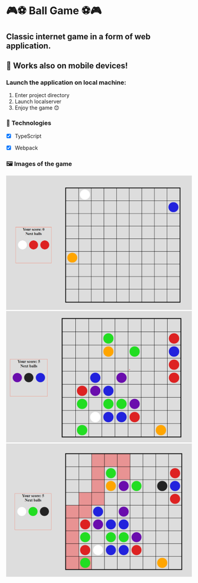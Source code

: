# 🎮⚽ **Ball Game** ⚽🎮
## Classic internet game in a form of **web application**.
## 📱 Works also on mobile devices!


### Launch the application on local machine:  
1. Enter project directory
2. Launch localserver 
3. Enjoy the game 😊


### 🤖 **Technologies**
- [x] TypeScript
- [x] Webpack


### 🖼️ **Images of the game** 
![](./readmeImg/bg1.png)
![](./readmeImg/bg2.png)
![](./readmeImg/bg3.png)

